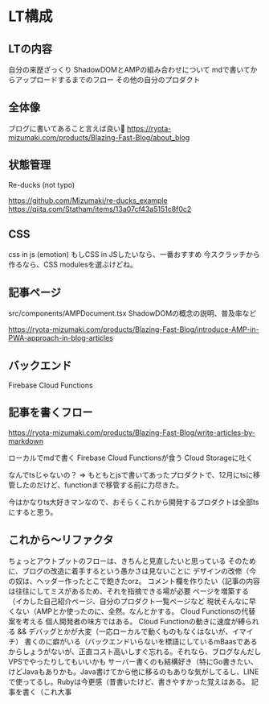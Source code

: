 # LT構成
## LTの内容
自分の来歴ざっくり
ShadowDOMとAMPの組み合わせについて
mdで書いてからアップロードするまでのフロー
その他の自分のプロダクト


## 全体像
ブログに書いてあること言えば良い
https://ryota-mizumaki.com/products/Blazing-Fast-Blog/about_blog

## 状態管理
Re-ducks (not typo)

https://github.com/Mizumaki/re-ducks_example
https://qiita.com/Statham/items/13a07cf43a5151c8f0c2

## CSS
css in js (emotion)
もしCSS in JSしたいなら、一番おすすめ
今スクラッチから作るなら、CSS modulesを選ぶけどね。

## 記事ページ
src/components/AMPDocument.tsx
ShadowDOMの概念の説明、普及率など

https://ryota-mizumaki.com/products/Blazing-Fast-Blog/introduce-AMP-in-PWA-approach-in-blog-articles

## バックエンド
Firebase Cloud Functions

## 記事を書くフロー
https://ryota-mizumaki.com/products/Blazing-Fast-Blog/write-articles-by-markdown

ローカルでmdで書く
Firebase Cloud Functionsが食う
Cloud Storageに吐く

なんでtsじゃないの？
=> もともとjsで書いてあったプロダクトで、12月にtsに移管したのだけど、functionまで移管する前に力尽きた。

今はかなりts大好きマンなので、おそらくこれから開発するプロダクトは全部tsにすると思う。

## これから〜リファクタ
ちょっとアウトプットのフローは、きちんと見直したいと思っている
そのために、ブログの改造に着手するという愚かさは見ないことに
  デザインの改修（今の奴は、ヘッダー作ったとこで飽きたorz。
    コメント欄を作りたい（記事の内容は往往にしてミスがあるため、それを指摘できる場が必要
  ページを増築する（イカした自己紹介ページ、自分のプロダクト一覧ページなど
  現状そんなに早くない（AMPとか使ったのに、全然。なんとかする。
  Cloud Functionsの代替案を考える
    個人開発者の味方ではある。
    Cloud Functionの動きに速度が縛られる && デバッグとかが大変（一応ローカルで動くものもなくはないが、イマイチ）
      書くのに癖がいる（バックエンドいらないを標語にしているmBaasであるからしょうがないが、正直コスト高いしすぐ忘れる。それなら、ブログなんだしVPSでやったりしてもいいかも
    サーバー書くのも結構好き（特にGo書きたい、けどJavaもありかも。Java書けてから他に移るのもありな気がしてるし、LINEで使ってるし。Rubyは今更感（昔書いたけど、書きやすかった覚えはある。
  記事を書く（これ大事